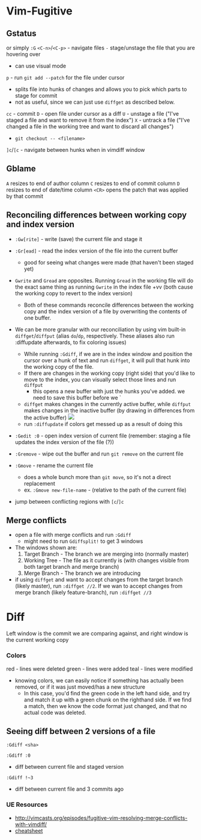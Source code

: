 
# Vim-Fugitive
## Gstatus
or simply `:G`
`<C-n>`/`<C-p>` - navigate files
`-` stage/unstage the file that you are hovering over
- can use visual mode

`p` - run `git add --patch` for the file under cursor
- splits file into hunks of changes and allows you to pick which parts to stage for commit
- not as useful, since we can just use `diffget` as described below.

`cc` - commit
`D` - open file under cursor as a diff
`U` - unstage a file ("I've staged a file and want to remove it from the index")
`X` - untrack a file ("I've changed a file in the working tree and want to discard all changes")
  - `git checkout -- <filename>`

`]c`/`[c` - navigate between hunks when in vimdiff window

## Gblame
`A` resizes to end of author column
`C` resizes to end of commit column
`D` resizes to end of date/time column
`<CR>` opens the patch that was applied by that commit

## Reconciling differences between working copy and index version
- `:Gw[rite]` - write (save) the current file and stage it
- `:Gr[ead]` - read the index version of the file into the current buffer
	- good for seeing what changes were made (that haven't been staged yet)

- `Gwrite` and `Gread` are opposites. Running `Gread` in the working file will do the exact same thing as running `Gwrite` in the index file +vv (both cause the working copy to revert to the index version)
  - Both of these commands reconcile differences between the working copy and
      the index version of a file by overwriting the contents of one buffer.
- We can be more granular with our reconciliation by using vim built-in `diffget`/`diffput` (alias `do`/`dp`, respectively. These aliases also run :diffupdate afterwards, to fix coloring issues)
  - While running `:Gdiff`, if we are in the index window and position the
     cursor over a hunk of text and run `diffget`, it will pull that hunk into
     the working copy of the file.
  - If there are changes in the working copy (right side) that you'd like to move to the index, you can visually select those lines and run `diffput`
    - this opens a new buffer with just the hunks you've added. we need to save this buffer before we `
  - `diffget` makes changes in the currently active buffer, while `diffput` makes changes in the inactive buffer (by drawing in differences from the active buffer)
![](/assets/images/2021-03-08-21-36-16.png)
  - run `:diffupdate` if colors get messed up as a result of doing this
- `:Gedit :0` - open index version of current file (remember: staging a file
    updates the index version of the file (?))
- `:Gremove` - wipe out the buffer and run `git remove` on the current file
- `:Gmove` - rename the current file
  - does a whole bunch more than `git move`, so it's not a direct replacement
  - ex. `:Gmove new-file-name` - (relative to the path of the current file)
- jump between conflicting regions with `[c`/`]c`

## Merge conflicts
- open a file with merge conflicts and run `:Gdiff`
	- might need to run `Gdiffsplit!` to get 3 windows
- The windows shown are:
	1. Target Branch - The branch we are merging into (normally master)
	2. Working Tree - The file as it currently is (with changes visible from both target branch and merge branch)
	3. Merge Branch - The branch we are introducing
- if using `diffget` and want to accept changes from the target branch (likely master), run `:diffget //2`. If we wan to accept changes from merge branch (likely feature-branch), run `:diffget //3`

# Diff
Left window is the commit we are comparing against, and right window is the current working copy

### Colors
red - lines were deleted
green - lines were added
teal - lines were modified

- knowing colors, we can easily notice if something has actually been removed, or if it was just moved/has a new structure
  - In this case, you'd find the green code in the left hand side, and try and match it up with a green chunk on the righthand side. If we find a match, then we know the code format just changed, and that no actual code was deleted.

## Seeing diff between 2 versions of a file
`:Gdiff <sha>`

`:Gdiff :0`
- diff between current file and staged version

`:Gdiff !~3`
- diff between current file and 3 commits ago


### UE Resources
- http://vimcasts.org/episodes/fugitive-vim-resolving-merge-conflicts-with-vimdiff/
- [cheatsheet](https://gist.github.com/mikaelz/38600d22b716b39b031165cd6d201a67)
